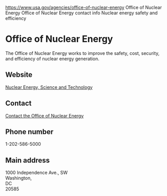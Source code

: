 

https://www.usa.gov/agencies/office-of-nuclear-energy
Office of Nuclear Energy
Office of Nuclear Energy contact info
Nuclear energy safety and efficiency

# Office of Nuclear Energy

The Office of Nuclear Energy works to improve the safety, cost, security, and efficiency of nuclear energy generation.

## Website

[Nuclear Energy, Science and Technology](https://www.energy.gov/ne/office-nuclear-energy)

## Contact

[Contact the Office of Nuclear Energy](https://www.energy.gov/ne/contact-us)

## Phone number

1-202-586-5000

## Main address

1000 Independence Ave., SW  
Washington,  
DC  
20585
